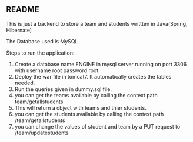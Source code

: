 README
-----------------

This is just a backend to store a team and students writtten in Java(Spring, Hibernate)

The Database used is MySQL

Steps to run the application:

1. Create a database name ENGINE in mysql server running on port 3306 with username root password root.
2. Deploy the war file in tomcat7. It automatically creates the tables needed.
3. Run the queries given in dummy.sql file.
4. you can get the teams available by calling the context path team/getallstudents
5. This will return a object with teams and thier students.
6. you can get the students available by calling the context path /team/getallstudents
7. you can change the values of student and team by a PUT request to /team/updatestudents
